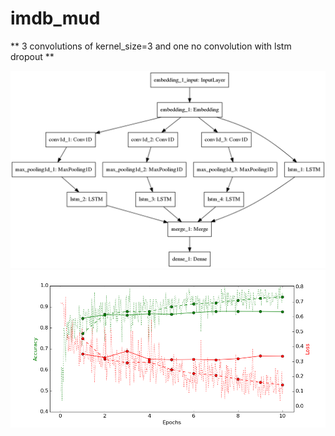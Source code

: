 # imdb_mud

** 3 convolutions of kernel_size=3 and one no convolution with lstm dropout **

![diagram](https://github.com/ayenter/imdb_mud/blob/master/model_3/m3_diagram.png)
![graph](https://github.com/ayenter/imdb_mud/blob/master/model_3/m3_r1_e10_graph.png)